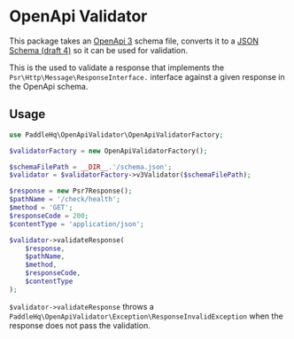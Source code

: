 # OpenApi Validator

This package takes an [OpenApi 3](https://github.com/OAI/OpenAPI-Specification/blob/master/versions/3.0.0.md) schema file, converts it to a [JSON Schema (draft 4)](http://json-schema.org/specification-links.html#draft-4) so it can be used for validation.

This is the used to validate a response that implements the `Psr\Http\Message\ResponseInterface.` interface against a given response in the OpenApi schema.

## Usage

```php
use PaddleHq\OpenApiValidator\OpenApiValidatorFactory;

$validatorFactory = new OpenApiValidatorFactory();

$schemaFilePath = __DIR__.'/schema.json';
$validator = $validatorFactory->v3Validator($schemaFilePath);

$response = new Psr7Response();
$pathName = '/check/health';
$method = 'GET';
$responseCode = 200;
$contentType = 'application/json';

$validator->validateResponse(
    $response,
    $pathName,
    $method,
    $responseCode,
    $contentType
);
```

`$validator->validateResponse` throws a `PaddleHq\OpenApiValidator\Exception\ResponseInvalidException` when the response does not pass the validation.